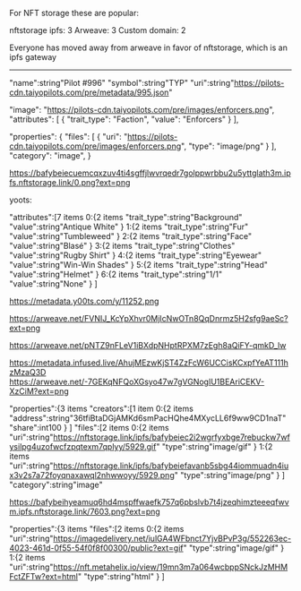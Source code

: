 For NFT storage these are popular:

nftstorage ipfs: 3
Arweave: 3
Custom domain: 2

Everyone has moved away from arweave in favor of nftstorage, which is an ipfs gateway

---

"name":string"Pilot #996"
"symbol":string"TYP"
"uri":string"https://pilots-cdn.taiyopilots.com/pre/metadata/995.json"

"image": "https://pilots-cdn.taiyopilots.com/pre/images/enforcers.png",
"attributes": [
{
"trait_type": "Faction",
"value": "Enforcers"
}
],

"properties": {
"files": [
{
"uri": "https://pilots-cdn.taiyopilots.com/pre/images/enforcers.png",
"type": "image/png"
}
],
"category": "image",
}

https://bafybeiecuemcqxzuv4ti4sgffjlwvrqedr7golppwrbbu2u5yttglath3m.ipfs.nftstorage.link/0.png?ext=png

yoots:

"attributes":[7 items
0:{2 items
"trait_type":string"Background"
"value":string"Antique White"
}
1:{2 items
"trait_type":string"Fur"
"value":string"Tumbleweed"
}
2:{2 items
"trait_type":string"Face"
"value":string"Blasé"
}
3:{2 items
"trait_type":string"Clothes"
"value":string"Rugby Shirt"
}
4:{2 items
"trait_type":string"Eyewear"
"value":string"Win-Win Shades"
}
5:{2 items
"trait_type":string"Head"
"value":string"Helmet"
}
6:{2 items
"trait_type":string"1/1"
"value":string"None"
}
]

https://metadata.y00ts.com/y/11252.png

https://arweave.net/FVNIJ_KcYpXhvr0MjIcNwOTn8QqDnrmz5H2sfg9aeSc?ext=png

https://arweave.net/pNTZ9nFLeV1iBXdpNHptRPXM7zEgh8aQiFY-qmkD_lw

https://metadata.infused.live/AhujMEzwKjST4ZzFcW6UCCisKCxpfYeAT111hzMzaQ3D
https://arweave.net/-7GEKqNFQoXGsyo47w7gVGNogIU1BEAriCEKV-XzCiM?ext=png

"properties":{3 items
"creators":[1 item
0:{2 items
"address":string"36tfiBtaDGjAMKd6smPacHQhe4MXycLL6f9ww9CD1naT"
"share":int100
}
]
"files":[2 items
0:{2 items
"uri":string"https://nftstorage.link/ipfs/bafybeiec2i2wgrfyxbge7rebuckw7wfysilpg4uzofwcfzpqtexm7qplyy/5929.gif"
"type":string"image/gif"
}
1:{2 items
"uri":string"https://nftstorage.link/ipfs/bafybeiefavanb5sbg44iommuadn4iux3v2s7a72foyqnaxawql2nhwwoyy/5929.png"
"type":string"image/png"
}
]
"category":string"image"

https://bafybeihyeamuq6hd4mspffwaefk757q6pbslvb7t4jzeqhimzteeeqfwvm.ipfs.nftstorage.link/7603.png?ext=png

"properties":{3 items
"files":[2 items
0:{2 items
"uri":string"https://imagedelivery.net/iulGA4WFbnct7YjvBPvP3g/552263ec-4023-461d-0f55-54f0f8f00300/public?ext=gif"
"type":string"image/gif"
}
1:{2 items
"uri":string"https://nft.metahelix.io/view/19mn3m7a064wcbppSNckJzMHMFctZFTw?ext=html"
"type":string"html"
}
]
